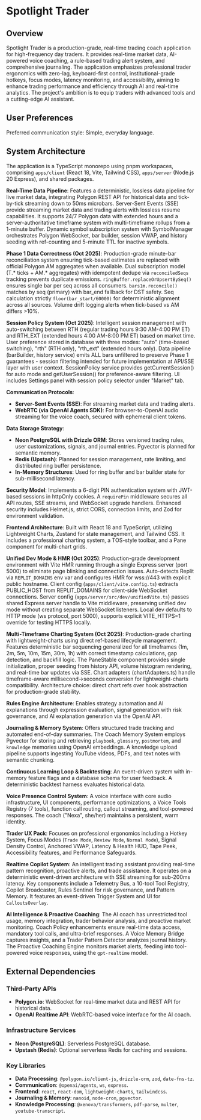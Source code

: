 # Spotlight Trader

## Overview
Spotlight Trader is a production-grade, real-time trading coach application for high-frequency day traders. It provides real-time market data, AI-powered voice coaching, a rule-based trading alert system, and comprehensive journaling. The application emphasizes professional trader ergonomics with zero-lag, keyboard-first control, institutional-grade hotkeys, focus modes, latency monitoring, and accessibility, aiming to enhance trading performance and efficiency through AI and real-time analytics. The project's ambition is to equip traders with advanced tools and a cutting-edge AI assistant.

## User Preferences
Preferred communication style: Simple, everyday language.

## System Architecture
The application is a TypeScript monorepo using pnpm workspaces, comprising `apps/client` (React 18, Vite, Tailwind CSS), `apps/server` (Node.js 20 Express), and shared packages.

**Real-Time Data Pipeline**: Features a deterministic, lossless data pipeline for live market data, integrating Polygon REST API for historical data and tick-by-tick streaming down to 50ms microbars. Server-Sent Events (SSE) provide streaming market data and trading alerts with lossless resume capabilities. It supports 24/7 Polygon data with extended hours and a server-authoritative timeframe system with multi-timeframe rollups from a 1-minute buffer. Dynamic symbol subscription system with SymbolManager orchestrates Polygon WebSocket, bar builder, session VWAP, and history seeding with ref-counting and 5-minute TTL for inactive symbols.

**Phase 1 Data Correctness (Oct 2025)**: Production-grade minute-bar reconciliation system ensuring tick-based estimates are replaced with official Polygon AM aggregates when available. Dual subscription model (T.* ticks + AM.* aggregates) with idempotent dedupe via `reconciledSeqs` tracking prevents duplicate emissions. `ringBuffer.replaceOrUpsertBySeq()` ensures single bar per seq across all consumers. `bars1m.reconcile()` matches by seq (primary) with bar_end fallback for DST safety. Seq calculation strictly `floor(bar_start/60000)` for deterministic alignment across all sources. Volume drift logging alerts when tick-based vs AM differs >10%.

**Session Policy System (Oct 2025)**: Intelligent session management with auto-switching between RTH (regular trading hours 9:30 AM-4:00 PM ET) and RTH_EXT (extended hours 4:00 AM-8:00 PM ET) based on market time. User preference stored in database with three modes: "auto" (time-based switching), "rth" (RTH only), "rth_ext" (extended hours only). Data pipeline (barBuilder, history service) emits ALL bars unfiltered to preserve Phase 1 guarantees - session filtering intended for future implementation at API/SSE layer with user context. SessionPolicy service provides getCurrentSession() for auto mode and getUserSession() for preference-aware filtering. UI includes Settings panel with session policy selector under "Market" tab.

**Communication Protocols**:
- **Server-Sent Events (SSE)**: For streaming market data and trading alerts.
- **WebRTC (via OpenAI Agents SDK)**: For browser-to-OpenAI audio streaming for the voice coach, secured with ephemeral client tokens.

**Data Storage Strategy**:
- **Neon PostgreSQL with Drizzle ORM**: Stores versioned trading rules, user customizations, signals, and journal entries. Pgvector is planned for semantic memory.
- **Redis (Upstash)**: Planned for session management, rate limiting, and distributed ring buffer persistence.
- **In-Memory Structures**: Used for ring buffer and bar builder state for sub-millisecond latency.

**Security Model**: Implements a 6-digit PIN authentication system with JWT-based sessions in httpOnly cookies. A `requirePin` middleware secures all API routes, SSE streams, and WebSocket upgrade handlers. Enhanced security includes Helmet.js, strict CORS, connection limits, and Zod for environment validation.

**Frontend Architecture**: Built with React 18 and TypeScript, utilizing Lightweight Charts, Zustand for state management, and Tailwind CSS. It includes a professional charting system, a TOS-style toolbar, and a Pane component for multi-chart grids.

**Unified Dev Mode & HMR (Oct 2025)**: Production-grade development environment with Vite HMR running through a single Express server (port 5000) to eliminate page blinking and connection issues. Auto-detects Replit via `REPLIT_DOMAINS` env var and configures HMR for wss://443 with explicit public hostname. Client config (`apps/client/vite.config.ts`) extracts PUBLIC_HOST from REPLIT_DOMAINS for client-side WebSocket connections. Server config (`apps/server/src/dev/unifiedVite.ts`) passes shared Express server handle to Vite middleware, preserving unified dev mode without creating separate WebSocket listeners. Local dev defaults to HTTP mode (ws protocol, port 5000), supports explicit VITE_HTTPS=1 override for testing HTTPS locally.

**Multi-Timeframe Charting System (Oct 2025)**: Production-grade charting with lightweight-charts using direct ref-based lifecycle management. Features deterministic bar sequencing generalized for all timeframes (1m, 2m, 5m, 10m, 15m, 30m, 1h) with correct timestamp calculations, gap detection, and backfill logic. The PaneStable component provides single initialization, proper seeding from history API, volume histogram rendering, and real-time bar updates via SSE. Chart adapters (chartAdapters.ts) handle timeframe-aware millisecond→seconds conversion for lightweight-charts compatibility. Architecture choice: direct chart refs over hook abstraction for production-grade stability.

**Rules Engine Architecture**: Enables strategy automation and AI explanations through expression evaluation, signal generation with risk governance, and AI explanation generation via the OpenAI API.

**Journaling & Memory System**: Offers structured trade tracking and automated end-of-day summaries. The Coach Memory System employs Pgvector for storing and retrieving `playbook`, `glossary`, `postmortem`, and `knowledge` memories using OpenAI embeddings. A knowledge upload pipeline supports ingesting YouTube videos, PDFs, and text notes with semantic chunking.

**Continuous Learning Loop & Backtesting**: An event-driven system with in-memory feature flags and a database schema for user feedback. A deterministic backtest harness evaluates historical data.

**Voice Presence Control System**: A voice interface with core audio infrastructure, UI components, performance optimizations, a Voice Tools Registry (7 tools), function call routing, callout streaming, and tool-powered responses. The coach ("Nexa", she/her) maintains a persistent, warm identity.

**Trader UX Pack**: Focuses on professional ergonomics including a Hotkey System, Focus Modes (`Trade Mode`, `Review Mode`, `Normal Mode`), Signal Density Control, Anchored VWAP, Latency & Health HUD, Tape Peek, Accessibility features, and Performance Safeguards.

**Realtime Copilot System**: An intelligent trading assistant providing real-time pattern recognition, proactive alerts, and trade assistance. It operates on a deterministic event-driven architecture with SSE streaming for sub-200ms latency. Key components include a Telemetry Bus, a 10-tool Tool Registry, Copilot Broadcaster, Rules Sentinel for risk governance, and Pattern Memory. It features an event-driven Trigger System and UI for `CalloutsOverlay`.

**AI Intelligence & Proactive Coaching**: The AI coach has unrestricted tool usage, memory integration, trader behavior analysis, and proactive market monitoring. Coach Policy enhancements ensure real-time data access, mandatory tool calls, and ultra-brief responses. A Voice Memory Bridge captures insights, and a Trader Pattern Detector analyzes journal history. The Proactive Coaching Engine monitors market alerts, feeding into tool-powered voice responses, using the `gpt-realtime` model.

## External Dependencies

### Third-Party APIs
- **Polygon.io**: WebSocket for real-time market data and REST API for historical data.
- **OpenAI Realtime API**: WebRTC-based voice interface for the AI coach.

### Infrastructure Services
- **Neon (PostgreSQL)**: Serverless PostgreSQL database.
- **Upstash (Redis)**: Optional serverless Redis for caching and sessions.

### Key Libraries
- **Data Processing**: `@polygon.io/client-js`, `drizzle-orm`, `zod`, `date-fns-tz`.
- **Communication**: `@openai/agents`, `ws`, `express`.
- **Frontend**: `react`, `react-dom`, `lightweight-charts`, `tailwindcss`.
- **Journaling & Memory**: `nanoid`, `node-cron`, `pgvector`.
- **Knowledge Processing**: `@xenova/transformers`, `pdf-parse`, `multer`, `youtube-transcript`.